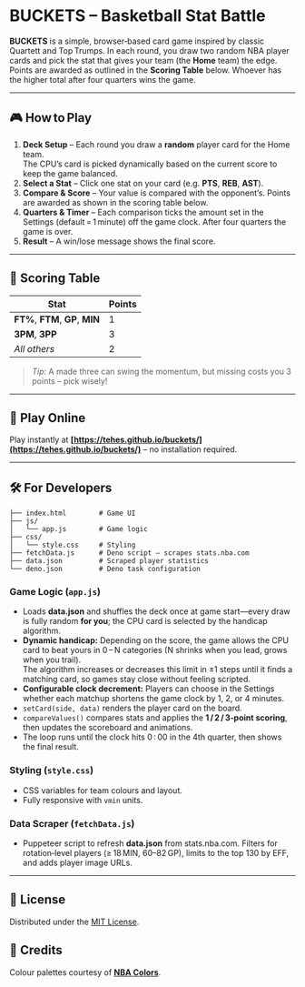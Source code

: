# BUCKETS – Basketball Stat Battle

**BUCKETS** is a simple, browser‑based card game inspired by classic Quartett and Top Trumps. In each round, you draw two random NBA player cards and
pick the stat that gives your team (the **Home** team) the edge. Points are awarded as outlined in the **Scoring Table** below. Whoever has the higher
total after four quarters wins the game.

---

## 🎮 How to Play

1. **Deck Setup** – Each round you draw a **random** player card for the Home team.\
   The CPU’s card is picked dynamically based on the current score to keep the game balanced.
2. **Select a Stat** – Click one stat on your card (e.g. **PTS**, **REB**, **AST**).
3. **Compare & Score** – Your value is compared with the opponent’s. Points are awarded as shown in the scoring table below.
4. **Quarters & Timer** – Each comparison ticks the amount set in the Settings (default = 1 minute) off the game clock. After four quarters the game
   is over.
5. **Result** – A win/lose message shows the final score.

---

## 🏀 Scoring Table

| Stat                              | Points |
| --------------------------------- | ------ |
| **FT%**, **FTM**, **GP**, **MIN** | 1      |
| **3PM**, **3PP**                  | 3      |
| _All others_                      | 2      |

> _Tip:_ A made three can swing the momentum, but missing costs you 3 points – pick wisely!

---

## 🚀 Play Online

Play instantly at **[https://tehes.github.io/buckets/](https://tehes.github.io/buckets/)** – no installation required.

---

## 🛠️ For Developers

```text
├── index.html        # Game UI
├── js/
│   └── app.js        # Game logic
├── css/
│   └── style.css     # Styling
├── fetchData.js      # Deno script – scrapes stats.nba.com
├── data.json         # Scraped player statistics
└── deno.json         # Deno task configuration
```

### Game Logic (`app.js`)

- Loads **data.json** and shuffles the deck once at game start—every draw is fully random **for you**; the CPU card is selected by the handicap
  algorithm.
- **Dynamic handicap:** Depending on the score, the game allows the CPU card to beat yours in 0 – N categories (N shrinks when you lead, grows when
  you trail).\
  The algorithm increases or decreases this limit in ±1 steps until it finds a matching card, so games stay close without feeling scripted.
- **Configurable clock decrement:** Players can choose in the Settings whether each matchup shortens the game clock by 1, 2, or 4 minutes.
- `setCard(side, data)` renders the player card on the board.
- `compareValues()` compares stats and applies the **1 / 2 / 3‑point scoring**, then updates the scoreboard and animations.
- The loop runs until the clock hits 0 : 00 in the 4th quarter, then shows the final result.

### Styling (`style.css`)

- CSS variables for team colours and layout.
- Fully responsive with `vmin` units.

### Data Scraper (`fetchData.js`)

- Puppeteer script to refresh **data.json** from stats.nba.com. Filters for rotation‑level players (≥ 18 MIN, 60–82 GP), limits to the top 130 by EFF,
  and adds player image URLs.

---

## 📖 License

Distributed under the [MIT License](LICENSE).

## 🙏 Credits

Colour palettes courtesy of **[NBA Colors](https://nbacolors.com/)**.
